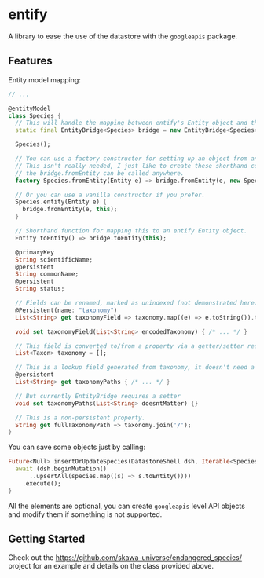 # entify

A library to ease the use of the datastore with the `googleapis` package.

## Features

Entity model mapping:

```dart
// ...

@entityModel
class Species {
  // This will handle the mapping between entify's Entity object and this model
  static final EntityBridge<Species> bridge = new EntityBridge<Species>();

  Species();

  // You can use a factory constructor for setting up an object from an entity.
  // This isn't really needed, I just like to create these shorthand cosntructors,
  // the bridge.fromEntity can be called anywhere.
  factory Species.fromEntity(Entity e) => bridge.fromEntity(e, new Species());

  // Or you can use a vanilla constructor if you prefer.
  Species.entity(Entity e) {
    bridge.fromEntity(e, this);
  }

  // Shorthand function for mapping this to an entify Entity object.
  Entity toEntity() => bridge.toEntity(this);

  @primaryKey
  String scientificName;
  @persistent
  String commonName;
  @persistent
  String status;

  // Fields can be renamed, marked as unindexed (not demonstrated here).
  @Persistent(name: "taxonomy")
  List<String> get taxonomyField => taxonomy.map((e) => e.toString()).toList();

  void set taxonomyField(List<String> encodedTaxonomy) { /* ... */ }

  // This field is converted to/from a property via a getter/setter respectively.
  List<Taxon> taxonomy = [];

  // This is a lookup field generated from taxonomy, it doesn't need a setter.
  @persistent
  List<String> get taxonomyPaths { /* ... */ }

  // But currently EntityBridge requires a setter
  void set taxonomyPaths(List<String> doesntMatter) {}

  // This is a non-persistent property.
  String get fullTaxonomyPath => taxonomy.join('/');
}
```

You can save some objects just by calling:
```dart
Future<Null> insertOrUpdateSpecies(DatastoreShell dsh, Iterable<Species> species) async {
  await (dsh.beginMutation()
      ..upsertAll(species.map((s) => s.toEntity())))
    .execute();
}
```

All the elements are optional, you can create `googleapis` level API objects and
modify them if something is not supported.

## Getting Started

Check out the https://github.com/skawa-universe/endangered_species/ project
for an example and details on the class provided above.
